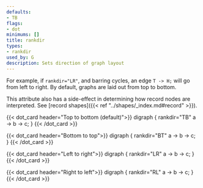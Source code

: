 ```yaml
---
defaults:
- TB
flags:
- dot
minimums: []
title: rankdir
types:
- rankdir
used_by: G
description: Sets direction of graph layout
---
```


For example, if `rankdir="LR"`, and barring cycles, an edge `T -> H;` will go
from left to right. By default, graphs are laid out from top to bottom.

This attribute also has a side-effect in determining how record nodes are
interpreted. See [record shapes]({{< ref "../shapes/_index.md#record" >}}).

{{< dot_card header="Top to bottom (default)">}}
digraph {
    rankdir="TB"
    a -> b -> c;
}
{{< /dot_card >}}

{{< dot_card header="Bottom to top">}}
digraph {
    rankdir="BT"
    a -> b -> c;
}
{{< /dot_card >}}

{{< dot_card header="Left to right">}}
digraph {
    rankdir="LR"
    a -> b -> c;
}
{{< /dot_card >}}

{{< dot_card header="Right to left">}}
digraph {
    rankdir="RL"
    a -> b -> c;
}
{{< /dot_card >}}

